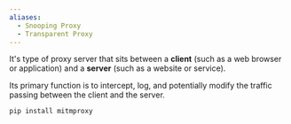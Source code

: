 ```yaml
---
aliases:
  - Snooping Proxy
  - Transparent Proxy
---
```

It's type of proxy server that sits between a **client** (such as a web browser or application) and a **server** (such as a website or service). 

Its primary function is to intercept, log, and potentially modify the traffic passing between the client and the server.

```bash
pip install mitmproxy
```